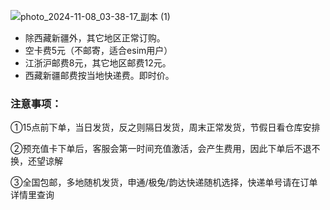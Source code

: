 ![photo_2024-11-08_03-38-17_副本 (1)](https://img.freesim.cc/ggimg/buy.jpg)

- 除西藏新疆外，其它地区正常订购。
- 空卡费5元（不邮寄，适合esim用户）
- 江浙沪邮费8元，其它地区邮费12元。
- 西藏新疆邮费按当地快递费。即时价。

### 注意事项：

①15点前下单，当日发货，反之则隔日发货，周末正常发货，节假日看仓库安排

②预充值卡下单后，客服会第一时间充值激活，会产生费用，因此下单后不退不换，还望谅解

③全国包邮，多地随机发货，申通/极兔/韵达快递随机选择，快递单号请在订单详情里查询
